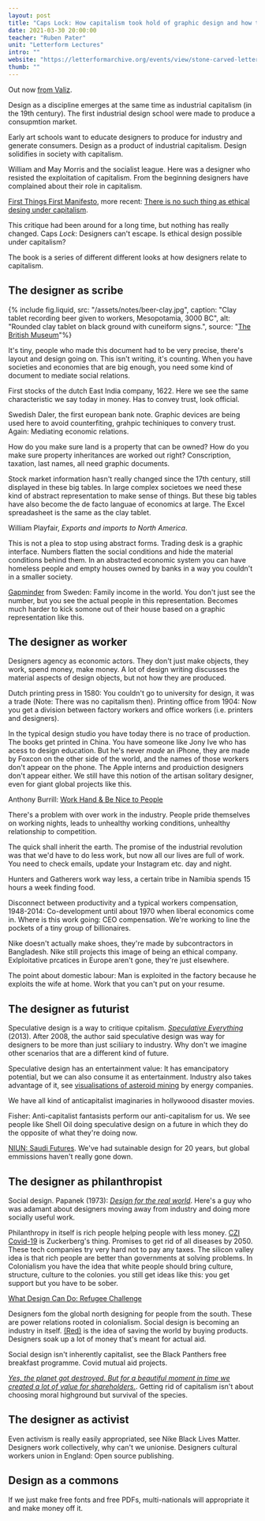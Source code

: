 ```yaml
---
layout: post
title: "Caps Lock: How capitalism took hold of graphic design and how to escape from it"
date: 2021-03-30 20:00:00
teacher: "Ruben Pater"
unit: "Letterform Lectures"
intro: ""
website: "https://letterformarchive.org/events/view/stone-carved-lettering-and-the-digital-age"
thumb: ""
---
```


Out now [from Valiz](https://www.valiz.nl/en/publications/caps-lock.html).

Design as a discipline emerges at the same time as industrial capitalism (in the 19th century). The first industrial design school were made to produce a consupmtion market.

Early art schools want to educate designers to produce for industry and generate consumers. Design as a product of industrial capitalism. Design solidifies in society with capitalism.

William and May Morris and the socialist league. Here was a designer who resisted the exploitation of capitalism. From the beginning  designers have complained about their role in capitalism.

[First Things First Manifesto](http://www.designishistory.com/1960/first-things-first/), more recent: [There is no such thing as ethical desing under capitalism](https://walkerart.org/magazine/erik-carter-op-ed-do-you-want-typography-or-do-you-want-the-truth).

This critique had been around for a long time, but nothing has really changed. Caps *Lock*: Designers can't escape. Is ethical design possible under capitalism?

The book is a series of different different looks at how designers relate to capitalism.

## The designer as scribe

{% include fig.liquid, src: "/assets/notes/beer-clay.jpg", caption: "Clay tablet recording beer given to workers, Mesopotamia, 3000 BC", alt: "Rounded clay tablet on black ground with cuneiform signs.", source: "[The British Museum](https://blog.britishmuseum.org/world-book-day-leafing-through-the-pages-of-history/)"%}

It's tiny, people who made this document had to be very precise, there's layout and design going on. This isn't writing, it's counting.  When you have societies and economies that are big enough, you need some kind of document to mediate social relations.

First stocks of the dutch East India company, 1622. Here we see the same characteristic we say today in money. Has to convey trust, look official.

Swedish Daler, the first european bank note. Graphic devices are being used here to avoid counterfiting, grahpic techiniques to convery trust. Again: Mediating economic relations.

How do you make sure land is a property that can be owned? How do you make sure property inheritances are worked out right? Conscription, taxation, last names, all need graphic documents.

Stock market information hasn't really changed since the 17th century, still displayed in these big tables. In large complex societoes we need these kind of abstract representation to make sense of things. But these big tables have  also become the de facto languae of economics at large. The Excel spreadasheet is the same as the clay tablet.

William Playfair, *Exports and imports to North America*.

This is not a plea to stop using abstract forms. Trading desk is a graphic interface. Numbers flatten the social conditions and hide the material conditions behind them. In an abstracted economic system you can have homeless people and empty houses owned by banks in a way you couldn't in a smaller society.

[Gapminder](https://www.gapminder.org/) from Sweden: Family income in the world. You don't just see the number, but you see the actual people in this representation. Becomes much harder to kick somone out of their house based on a graphic representation like this.

## The designer as worker

Designers agency as economic actors. They don't just make objects, they work, spend money, make money. A lot of design writing discusses the material aspects of design objects, but not how they are produced. 

Dutch printing press in 1580: You couldn't go to university for design, it was a trade (Note: There was no capitalism then). Printing office from 1904: Now you get a division between factory workers and office workers (i.e. printers and designers).

In the typical design studio you have today there is no trace of production. The books get printed in China. You have someone like Jony Ive who has acess to design education. But he's never *made* an iPhone, they are made by Foxcon on the other side of the world, and the names of those workers don't appear on the phone. The Apple interns and produiction designers don't appear either. We still have this notion of the artisan solitary designer, even for giant global projects like this.

Anthony Burrill:  [Work Hand & Be Nice to People](https://anthonyburrill.com/showcase/work-hard-and-be-nice-to-people/)

There's a problem with over work in the industry. People pride themselves on working nights, leads to unhealthy working conditions, unhealthy relationship to competition.

The quick shall inherit the earth. The promise of the industrial revolution was that we'd have to do less work, but now all our lives are full of work. You need to check emails, update your Instagram etc. day and night.

Hunters and Gatherers work way less, a certain tribe in Namibia spends 15 hours a week finding food.

Disconnect between productivity and a typical workers compensation, 1948-2014: Co-development until about 1970 when liberal economics come in. Where is this work going: CEO compensation. We're working to line the pockets of a tiny group of billionaires.

Nike doesn't actually make shoes, they're made by subcontractors in Bangladesh. Nike still projects this image of being an ethical company. Exlploitative prcatices in Europe aren't gone, they're just elsewhere.

The point about domestic labour: Man is exploited in the factory because he exploits the wife at home. Work that you can't put on your resume.

## The designer as futurist

Speculative design is a way to critique cpitalism. *[Speculative Everything](https://mitpress.mit.edu/books/speculative-everything)* (2013). After 2008, the author said speculative design was way for designers to be more than just sciliiary to industry. Why don't we imagine other scenarios that are a different kind of future.

Speculative design has an entertainment value: It has emancipatory potential, but we can also consume it as entertainment. Industry also takes advantage of it, see [visualisations of asteroid mining](https://www.factor-tech.com/guest-feature/9847-off-earth-mining-the-challenge-of-turning-asteroids-into-gas-stations-in-space/) by energy companies. 

We have all kind of anticapitalist imaginaries in hollywoood disaster movies.

Fisher: Anti-capitalist fantasists perform our anti-capitalism for us. We see people like Shell Oil doing speculative design on a future in which they do the opposite of what they're doing now.

[NIUN: Saudi Futures](https://agsiw.org/ahaad-al-amoudi-imagining-saudi-past-future-art/). We've had sutainable design for 20 years, but global emmissions haven't really gone down.

## The designer as philanthropist

Social design. Papanek (1973): *[Design for the real world](https://archive.org/details/designforrealwor00papa)*. Here's a guy who was adamant about designers moving away from industry and doing more socially useful work.

Philanthropy in itself is rich people helping people with less money. [CZI Covid-19](https://chanzuckerberg.com/) is Zuckerberg's thing. Promises to get rid of all diseases by 2050. These tech companies try very hard not to pay any taxes. The silicon valley idea is that rich people are better than governments at solving problems. In Colonialism you have the idea that white people should bring culture, structure, culture to the colonies. you still get ideas like this: you get support but you have to be sober.

[What Design Can Do: Refugee Challenge](https://www.whatdesigncando.com/refugee-challenge/)

Designers fom the global north designing for people from the south. These are power relations rooted in colonialism. Social design is becoming an industry in itself. [(Red)](https://www.red.org/) is the idea of saving the world by buying products. Designers soak up a lot of money that's meant for actual aid.

Social design isn't inherently capitalist, see the Black Panthers free breakfast programme. Covid mutual aid projects.

*[Yes, the planet got destroyed. But for a beautiful moment in time we created a lot of value for shareholders.](https://www.newyorker.com/cartoon/a16995)*. Getting rid of capitalism isn't about choosing moral highground but survival of the species.

## The designer as activist

Even activism is really easily appropriated, see Nike Black Lives Matter. Designers work collectively, why can't we unionise.  Designers cultural workers union in England: Open source publishing.	

## Design as a commons

If we just make free fonts and free PDFs, multi-nationals will appropriate it and make money off it.